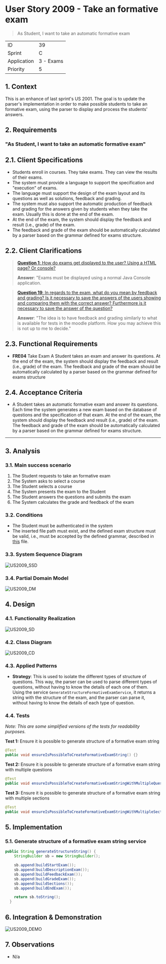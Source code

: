# User Story 2009 - Take an formative exam

> As Student, I want to take an automatic formative exam

|             |           |
| ----------- | --------- |
| ID          | 39        |
| Sprint      | C         |
| Application | 3 - Exams |
| Priority    | 5         |

## 1. Context

This is an enhance of last sprint's US 2001. The goal is to update the parser's implementation in order to make possible students to take an formative exam, using the parser to display and process the students' answers.

## 2. Requirements

### "As Student, I want to take an automatic formative exam"

## 2.1. Client Specifications

- Students enroll in courses. They take exams. They can view the results of their exams.
- The system must provide a language to support the specification and "execution" of exams.
- The language must support the design of the exam layout and its questions as well as solutions, feedback and grading.
- The system must also support the automatic production of feedback and grading for the answers given by students when they take the exam. Usually this is done at the end of the exam.
- At the end of the exam, the system should display the feedback and result (i.e., grade) of the exam.
- The feedback and grade of the exam should be automatically calculated by a parser based on the grammar defined for exams structure.

## 2.2. Client Clarifications

> [**Question 1**: How do exams get displayed to the user? Using a HTML page? Or console?](https://moodle.isep.ipp.pt/mod/forum/discuss.php?d=23245)
>
> **Answer**: "Exams must be displayed using a normal Java Console application.

> [**Question 19**: In regards to the exam, what do you mean by feedback and grading? Is it necessary to save the answers of the users showing and comparing them with the correct answer? Furthermore is it necessary to save the answer of the question?](https://moodle.isep.ipp.pt/mod/forum/discuss.php?d=22003)
>
> **Answer**: "The idea is to have feedback and grading similarly to what is available for tests in the moodle platform. How you may achieve this is not up to me to decide."

## 2.3. Functional Requirements

- **FRE04** Take Exam A Student takes an exam and answer its questions. At the end of
  the exam, the system should display the feedback and result (i.e., grade) of the exam. The
  feedback and grade of the exam should be automatically calculated by a parser based on
  the grammar defined for exams structure

## 2.4. Acceptance Criteria

- A Student takes an automatic formative exam and answer its questions. Each time the system generates a new exam based on the database of questions and the specification of that exam. At the end of the exam, the system should display the feedback and result (i.e., grade) of the exam. The feedback and grade of the exam should be automatically calculated by a parser based on the grammar defined for exams structure.

---

## 3. Analysis

### 3.1. Main success scenario

1. The Student requests to take an formative exam
2. The System asks to select a course
3. The Student selects a course
4. The System presents the exam to the Student
5. The Student answers the questions and submits the exam
6. The System calculates the grade and feedback of the exam

### 3.2. Conditions

- The Student must be authenticated in the system
- The inserted file path must exist, and the defined exam structure must be valid, i.e., must be accepted by the defined grammar, described in [this](grammar.md) file.

### 3.3. System Sequence Diagram

![US2009_SSD](out/US2009_SSD.svg)

### 3.4. Partial Domain Model

![US2009_DM](out/US2009_DM.svg)

## 4. Design

### 4.1. Functionality Realization

![US2009_SD](out/US2009_SD.svg)

### 4.2. Class Diagram

![US2009_CD](out/US2009_CD.svg)

### 4.3. Applied Patterns

- **Strategy**: This is used to isolate the different types of structure of questions. This way, the parser can be used to parse different types of questions, without having to know the details of each one of them. Using the service `GenerateStructureFormativeExamService`, it returns a string with the structure of the exam, and the parser can parse it, without having to know the details of each type of question.

### 4.4. Tests

_Note: This are some simplified versions of the tests for readability purposes._

**Test 1:** Ensure it is possible to generate structure of a formative exam string

```java
@Test
public void ensureIsPossibleToCreateFormativeExamString() {}
```

**Test 2:** Ensure it is possible to generate structure of a formative exam string with multiple questions

```java
@Test
public void ensureIsPossibleToCreateFormativeExamStringWithMultipleQuestions() {}
```

**Test 3:** Ensure it is possible to generate structure of a formative exam string with multiple sections

```java
@Test
public void ensureIsPossibleToCreateFormativeExamStringWithMultipleSections() {}
```

## 5. Implementation

### 5.1. Generate structure of a formative exam string service

```java
public String generateStructureString() {
    StringBuilder sb = new StringBuilder();

    sb.append(buildStartExam());
    sb.append(buildDescriptionExam());
    sb.append(buildFeedbackExam());
    sb.append(buildGradeExam());
    sb.append(buildSections());
    sb.append(buildEndExam());

    return sb.toString();
  }
```

## 6. Integration & Demonstration

![US2009_DEMO](out/US2009_DEMO.svg)

## 7. Observations

- N/a

